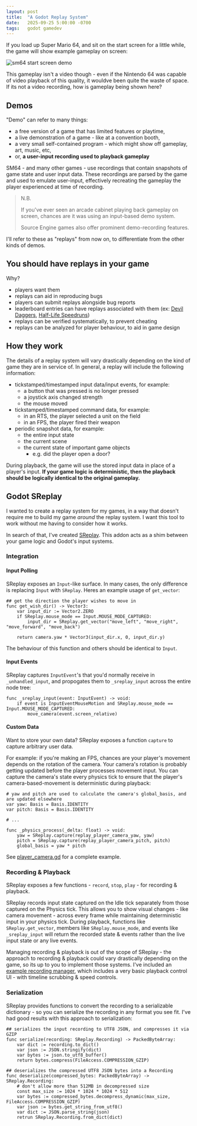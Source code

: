 ```yaml
---
layout: post
title:  "A Godot Replay System"
date:   2025-09-25 5:00:00 -0700
tags:   godot gamedev
---
```


If you load up Super Mario 64, and sit on the start screen for a little while, the game will show example gameplay on screen:

![sm64 start screen demo](/assets/images/godot-replay/sm64-demo.gif)

This gameplay isn't a video though - even if the Nintendo 64 was capable of video playback of this quality, it wouldve been quite the waste of space. If its not a video recording, how is gameplay being shown here?

## Demos

"Demo" can refer to many things:

- a free version of a game that has limited features or playtime,
- a live demonstration of a game - like at a convention booth,
- a very small self-contained program - which might show off gameplay, art, music, etc,
- or, **a user-input recording used to playback gameplay**

SM64 - and many other games - use recordings that contain snapshots of game state and user input data. These recordings are parsed by the game and used to emulate user-input, effectively recreating the gameplay the player experienced at time of recording.

> N.B.
>
> If you've ever seen an arcade cabinet playing back gameplay on screen, chances are it was using an input-based demo system.
>
> Source Engine games also offer prominent demo-recording features.

I'll refer to these as "replays" from now on, to differentiate from the other kinds of demos.

## You should have replays in your game

Why?

- players want them
- replays can aid in reproducing bugs
- players can submit replays alongside bug reports
- leaderboard entries can have replays associated with them (ex: [Devil Daggers](https://devildaggers.info/leaderboard), [Half-Life Speedruns](https://www.speedrun.com/hl1))
- replays can be verified systematically, to prevent cheating
- replays can be analyzed for player behaviour, to aid in game design

## How they work

The details of a replay system will vary drastically depending on the kind of game they are in service of. In general, a replay will include the following information:

- tickstamped/timestamped input data/input events, for example:
    - a button that was pressed is no longer pressed
    - a joystick axis changed strength
    - the mouse moved
- tickstamped/timestamped command data, for example:
    - in an RTS, the player selected a unit on the field
    - in an FPS, the player fired their weapon
- periodic snapshot data, for example:
    - the entire input state
    - the current scene
    - the current state of important game objects
        - e.g. did the player open a door?

During playback, the game will use the stored input data in place of a player's input. **If your game logic is deterministic, then the playback should be logically identical to the original gameplay.**

## Godot SReplay

I wanted to create a replay system for my games, in a way that doesn't require me to build my game _around_ the replay system. I want this tool to work without me having to consider how it works.

In search of that, I've created [SReplay](https://github.com/dresswithpockets/godot-sreplay). This addon acts as a shim between your game logic and Godot's input systems.

### Integration

#### Input Polling

SReplay exposes an `Input`-like surface. In many cases, the only difference is replacing `Input` with `SReplay`. Heres an example usage of `get_vector`:

```gdscript
## get the direction the player wishes to move in
func get_wish_dir() -> Vector3:
    var input_dir := Vector2.ZERO
    if SReplay.mouse_mode == Input.MOUSE_MODE_CAPTURED:
        input_dir = SReplay.get_vector("move_left", "move_right", "move_forward", "move_back")
    
    return camera.yaw * Vector3(input_dir.x, 0, input_dir.y)
```

The behaviour of this function and others should be identical to `Input`.

#### Input Events

SReplay captures `InputEvent`'s that you'd normally receive in `_unhandled_input`, and propogates them to `_sreplay_input` across the entire node tree:

```gdscript
func _sreplay_input(event: InputEvent) -> void:
    if event is InputEventMouseMotion and SReplay.mouse_mode == Input.MOUSE_MODE_CAPTURED:
        move_camera(event.screen_relative)
```

#### Custom Data

Want to store your own data? SReplay exposes a function `capture` to capture arbitrary user data.

For example: if you're making an FPS, chances are your player's movement depends on the rotation of the camera. Your camera's rotation is probably getting updated before the player processes movement input. You can capture the camera's state every physics tick to ensure that the player's camera-based-movement is deterministic during playback:

```gdscript
# yaw and pitch are used to calculate the camera's global_basis, and are updated elsewhere
var yaw: Basis = Basis.IDENTITY
var pitch: Basis = Basis.IDENTITY

# ...

func _physics_process(_delta: float) -> void:
    yaw = SReplay.capture(replay_player_camera_yaw, yaw)
    pitch = SReplay.capture(replay_player_camera_pitch, pitch)
    global_basis = yaw * pitch
```

See [player_camera.gd](https://github.com/dresswithpockets/godot-sreplay/blob/main/example/player/player_camera.gd) for a complete example.

### Recording & Playback

SReplay exposes a few functions - `record`, `stop`, `play` - for recording & playback.

SReplay records input state captured on the Idle tick separately from those captured on the Physics tick. This allows you to show visual changes - like camera movement - across every frame while maintaining deterministic input in your physics tick. During playback, functions like `SReplay.get_vector`, members like `SReplay.mouse_mode`, and events like `_sreplay_input` will return the recorded state & events rather than the live input state or any live events.

Managing recording & playback is out of the scope of SReplay - the approach to recording & playback could vary drastically depending on the game, so its up to you to implement those systems. I've included an [example recording manager](https://github.com/dresswithpockets/godot-sreplay/blob/main/example/recorder), which includes a very basic playback control UI - with timeline scrubbing & speed controls.

### Serialization

SReplay provides functions to convert the recording to a serializable dictionary - so you can serialize the recording in any format you see fit. I've had good results with this approach to serialization:

```gdscript
## serializes the input recording to UTF8 JSON, and compresses it via GZIP
func serialize(recording: SReplay.Recording) -> PackedByteArray:
    var dict := recording.to_dict()
    var json := JSON.stringify(dict)
    var bytes := json.to_utf8_buffer()
    return bytes.compress(FileAccess.COMPRESSION_GZIP)

## deserializes the compressed UTF8 JSON bytes into a Recording
func deserialize(compressed_bytes: PackedByteArray) -> SReplay.Recording:
    # don't allow more than 512MB in decompressed size
    const max_size := 1024 * 1024 * 1024 * 512
    var bytes := compressed_bytes.decompress_dynamic(max_size, FileAccess.COMPRESSION_GZIP)
    var json := bytes.get_string_from_utf8()
    var dict := JSON.parse_string(json)
    retrun SReplay.Recording.from_dict(dict)
```